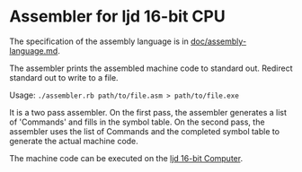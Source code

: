 Assembler for ljd 16-bit CPU
============================

The specification of the assembly language is in
[doc/assembly-language.md](https://github.com/lj-ditrapani/16-bit-computer-assembler/blob/master/doc/assembly-language.md).

The assembler prints the assembled machine code to standard out.
Redirect standard out to write to a file.

Usage:  `./assembler.rb path/to/file.asm > path/to/file.exe`

It is a two pass assembler.  On the first pass, the assembler generates
a list of 'Commands' and fills in the symbol table.  On the second pass,
the assembler uses the list of Commands and the completed symbol table
to generate the actual machine code.

The machine code can be executed on the
[ljd 16-bit Computer](https://github.com/lj-ditrapani/16-bit-computer).
